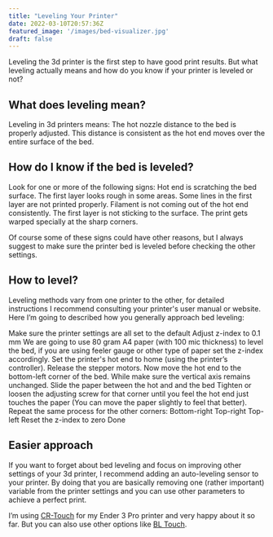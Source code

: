 ```yaml
---
title: "Leveling Your Printer"
date: 2022-03-10T20:57:36Z
featured_image: '/images/bed-visualizer.jpg'
draft: false
---
```


Leveling the 3d printer is the first step to have good print results. But what leveling actually means and how do you know if your printer is leveled or not?

## What does leveling mean?

Leveling in 3d printers means:
The hot nozzle distance to the bed is properly adjusted.
This distance is consistent as the hot end moves over the entire surface of the bed.

## How do I know if the bed is leveled?

Look for one or more of the following signs:
Hot end is scratching the bed surface.
The first layer looks rough in some areas.
Some lines in the first layer are not printed properly.
Filament is not coming out of the hot end consistently.
The first layer is not sticking to the surface.
The print gets warped specially at the sharp corners.

Of course some of these signs could have other reasons, but I always suggest to make sure the printer bed is leveled before checking the other settings.

## How to level?

Leveling methods vary from one printer to the other, for detailed instructions I recommend consulting your printer's user manual or website. Here I’m going to described how you generally approach bed leveling:

Make sure the printer settings are all set to the default
Adjust z-index to 0.1 mm 
We are going to use 80 gram A4 paper (with 100 mic thickness) to level the bed, if you are using feeler gauge or other type of paper set the z-index accordingly.
Set the printer's hot end to home (using the printer’s controller).
Release the stepper motors.
Now move the hot end to the bottom-left corner of the bed. While make sure the vertical axis remains unchanged.
Slide the paper between the hot and and the bed
Tighten or loosen the adjusting screw for that corner until you feel the hot end just touches the paper (You can move the paper slightly to feel that better).
Repeat the same process for the other corners:
Bottom-right 
Top-right
Top-left 
Reset the z-index to zero
Done

## Easier approach

If you want to forget about bed leveling and focus on improving other settings of your 3d printer, I recommend adding an auto-leveling sensor to your printer. By doing that you are basically removing one (rather important) variable from the printer settings and you can use other parameters to achieve a perfect print.

I’m using [CR-Touch](https://www.creality3dshop.eu/products/creality3d-cr-touch-auto-bed-leveling-sensor-for-ender-series-3d-printer-with-4-2-2-4-2-7-motherboard?gclid=CjwKCAiA4KaRBhBdEiwAZi1zzjHamio9WtW8aRnOIx904bfD3KymJiix-fLnoGape-FGYT-rqjjBvBoCOAsQAvD_BwE) for my Ender 3 Pro printer and very happy about it so far. But you can also use other options like [BL Touch](https://www.creality3dofficial.com/collections/bl-touch?sca_ref=10788.CFDqhuwn3C).

